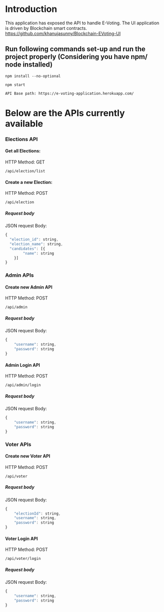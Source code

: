 # Introduction
This application has exposed the API to handle E-Voting.
The UI application is driven by Blockchain smart contracts.
https://github.com/khanujasunny/Blockchain-EVoting-UI

## Run following commands set-up and run the project properly (Considering you have npm/ node installed)
```console
npm install --no-optional
```
```console
npm start
```

`
API Base path: https://e-voting-application.herokuapp.com/
`
# Below are the APIs currently available
### Elections API

#### Get all Elections:
HTTP Method: GET
```http
/api/election/list
```

#### Create a new Election:
HTTP Method: POST
```http
/api/election
```
##### Request body
 JSON request Body:

```javascript
{
  "election_id": string,
  "election_name": string,
  "candidates": [{
		"name": string
	}]
}
```

### Admin APIs
#### Create new Admin API
HTTP Method: POST
```http
/api/admin
```
##### Request body
 JSON request Body:

```javascript
{
	"username": string,
	"password": string
}
```
#### Admin Login API
HTTP Method: POST
```http
/api/admin/login
```
##### Request body
 JSON request Body:

```javascript
{
	"username": string,
	"password": string
}
```

### Voter APIs
#### Create new Voter API
HTTP Method: POST
```http
/api/voter
```
##### Request body
 JSON request Body:

```javascript
{
	"electionId": string,
	"username": string,
	"password": string
}
```
#### Voter Login API
HTTP Method: POST
```http
/api/voter/login
```
##### Request body
 JSON request Body:

```javascript
{
	"username": string,
	"password": string
}
```

